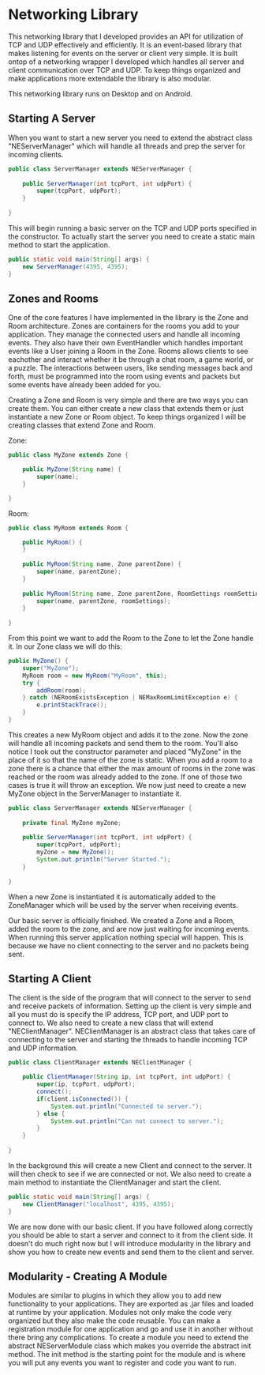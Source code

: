 Networking Library
=================

This networking library that I developed provides an API for utilization of TCP and UDP effectively and efficiently. It is an event-based library that makes listening for events on the server or client very simple. It is built ontop of a networking wrapper I developed which handles all server and client communication over TCP and UDP. To keep things organized and make applications more extendable the library is also modular.


This networking library runs on Desktop and on Android.

## Starting A Server

When you want to start a new server you need to extend the abstract class "NEServerManager" which will handle all threads and prep the server for incoming clients. 

```java
public class ServerManager extends NEServerManager {
  
	public ServerManager(int tcpPort, int udpPort) {
		super(tcpPort, udpPort);
  	}
  
}
```

This will begin running a basic server on the TCP and UDP ports specified in the constructor.  To actually start the server you need to create a static main method to start the application.

```java
public static void main(String[] args) {
	new ServerManager(4395, 4395);
}
```

## Zones and Rooms

One of the core features I have implemented in the library is the Zone and Room architecture. Zones are containers for the rooms you add to your application. They manage the connected users and handle all incoming events. They also have their own EventHandler which handles important events like a User joining a Room in the Zone. Rooms allows clients to see eachother and interact whether it be through a chat room, a game world, or a puzzle. The interactions between users, like sending messages back and forth, must be programmed into the room using events and packets but some events have already been added for you.

Creating a Zone and Room is very simple and there are two ways you can create them. You can either create a new class that extends them or just instantiate a new Zone or Room object. To keep things organized I will be creating classes that extend Zone and Room.

Zone:
```java
public class MyZone extends Zone {

	public MyZone(String name) {
		super(name);
	}

}
```

Room:
```java
public class MyRoom extends Room {

	public MyRoom() {
	}
	
	public MyRoom(String name, Zone parentZone) {
		super(name, parentZone);
	}
	
	public MyRoom(String name, Zone parentZone, RoomSettings roomSettings) {
		super(name, parentZone, roomSettings);
	}
	
}
```

From this point we want to add the Room to the Zone to let the Zone handle it. In our Zone class we will do this:
```java
public MyZone() {
	super("MyZone");
	MyRoom room = new MyRoom("MyRoom", this);
	try {
		addRoom(room);
	} catch (NERoomExistsException | NEMaxRoomLimitException e) {
		e.printStackTrace();
	}
}
```
This creates a new MyRoom object and adds it to the zone. Now the zone will handle all incoming packets and send them to the room. You'll also notice I took out the constructor parameter and placed "MyZone" in the place of it so that the name of the zone is static. When you add a room to a zone there is a chance that either the max amount of rooms in the zone was reached or the room was already added to the zone. If one of those two cases is true it will throw an exception. We now just need to create a new MyZone object in the ServerManager to instantiate it.

```java
public class ServerManager extends NEServerManager {
  
  	private final MyZone myZone;
  
	public ServerManager(int tcpPort, int udpPort) {
		super(tcpPort, udpPort);
		myZone = new MyZone();
		System.out.println("Server Started.");
  	}
  
}
```

When a new Zone is instantiated it is automatically added to the ZoneManager which will be used by the server when receiving events.

Our basic server is officially finished. We created a Zone and a Room, added the room to the zone, and are now just waiting for incoming events. When running this server application nothing special will happen. This is because we have no client connecting to the server and no packets being sent.

## Starting A Client

The client is the side of the program that will connect to the server to send and receive packets of information. Setting up the client is very simple and all you must do is specify the IP address, TCP port, and UDP port to connect to. We also need to create a new class that will extend "NEClientManager". NEClientManager is an abstract class that takes care of connecting to the server and starting the threads to handle incoming TCP and UDP information.

```java
public class ClientManager extends NEClientManager {

	public ClientManager(String ip, int tcpPort, int udpPort) {
		super(ip, tcpPort, udpPort);
		connect();
		if(client.isConnected()) {
			System.out.println("Connected to server.");
		} else {
			System.out.println("Can not connect to server.");
		}
	}
	
}
```
In the background this will create a new Client and connect to the server. It will then check to see if we are connected or not. We also need to create a main method to instantiate the ClientManager and start the client.

```java
public static void main(String[] args) {
	new ClientManager("localhost", 4395, 4395);
}
```
We are now done with our basic client. If you have followed along correctly you should be able to start a server and connect to it from the client side. It doesn't do much right now but I will introduce modularity in the library and show you how to create new events and send them to the client and server. 

## Modularity - Creating A Module
Modules are similar to plugins in which they allow you to add new functionality to your applications. They are exported as .jar files and loaded at runtime by your application. Modules not only make the code very organized but they also make the code reusable. You can make a registration module for one application and go and use it in another without there bring any complications. To create a module you need to extend the abstract NEServerModule class which makes you override the abstract init method. The init method is the starting point for the module and is where you will put any events you want to register and code you want to run. 
```java

```
